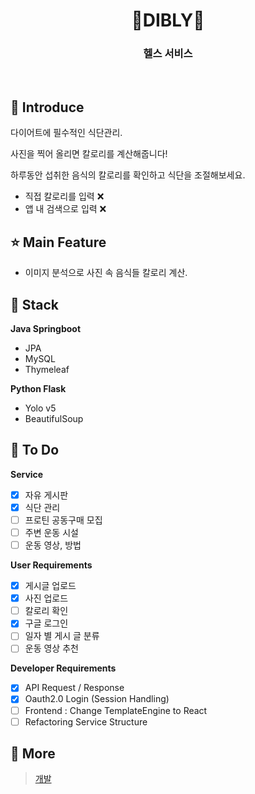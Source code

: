 <h1 align="middle">💪DIBLY🥗</h1>
<h3 align="middle">헬스 서비스</h3>
<br/>

## 📝 Introduce

다이어트에 필수적인 식단관리. 

사진을 찍어 올리면 칼로리를 계산해줍니다!

하루동안 섭취한 음식의 칼로리를 확인하고 식단을 조절해보세요.

- 직접 칼로리를 입력 ❌
- 앱 내 검색으로 입력 ❌

## ⭐ Main Feature

- 이미지 분석으로 사진 속 음식들 칼로리 계산.

## 🔧 Stack

**Java Springboot**

- JPA
- MySQL
- Thymeleaf

**Python Flask**

- Yolo v5
- BeautifulSoup


## 📌 To Do

**Service**
- [X] 자유 게시판
- [X] 식단 관리
- [ ] 프로틴 공동구매 모집
- [ ] 주변 운동 시설
- [ ] 운동 영상, 방법

**User Requirements**
- [X] 게시글 업로드
- [X] 사진 업로드
- [ ] 칼로리 확인
- [X] 구글 로그인
- [ ] 일자 별 게시 글 분류
- [ ] 운동 영상 추천

**Developer Requirements**
- [X] API Request / Response
- [X] Oauth2.0 Login (Session Handling)
- [ ] Frontend : Change TemplateEngine to React
- [ ] Refactoring Service Structure

## 👀 More
> [개발](https://github.com/dogyun-k/dietBlog/blob/master/Summary.md)
